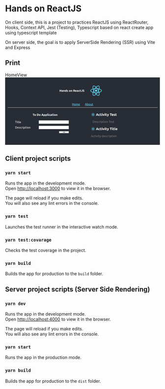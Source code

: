 # Hands on ReactJS

On client side, this is a project to practices ReactJS using ReactRouter, Hooks, Context API, Jest (Testing), Typescript based on react create app using typescript template

On server side, the goal is to apply ServerSide Rendering (SSR) using Vite and Express

## Print

HomeView 
![Home View](./client/handon-react.png?raw=true "Home View")

## Client project scripts

### `yarn start`

Runs the app in the development mode.\
Open [http://localhost:3000](http://localhost:3000) to view it in the browser.

The page will reload if you make edits.\
You will also see any lint errors in the console.

### `yarn test`

Launches the test runner in the interactive watch mode.

### `yarn test:covarage`

Checks the test coverage in the project.

### `yarn build`

Builds the app for production to the `build` folder.

## Server project scripts (Server Side Rendering)

### `yarn dev`

Runs the app in the development mode.  
Open [http://localhost:4000](http://localhost:4000) to view it in the browser.

The page will reload if you make edits.  
You will also see any lint errors in the console.

### `yarn start`

Runs the app in the production mode. 

### `yarn build`

Builds the app for production to the `dist` folder.
